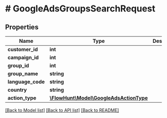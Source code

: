 # # GoogleAdsGroupsSearchRequest

## Properties

Name | Type | Description | Notes
------------ | ------------- | ------------- | -------------
**customer_id** | **int** |  | [optional]
**campaign_id** | **int** |  | [optional]
**group_id** | **int** |  | [optional]
**group_name** | **string** |  | [optional]
**language_code** | **string** |  | [optional]
**country** | **string** |  | [optional]
**action_type** | [**\FlowHunt\Model\GoogleAdsActionType**](GoogleAdsActionType.md) |  | [optional]

[[Back to Model list]](../../README.md#models) [[Back to API list]](../../README.md#endpoints) [[Back to README]](../../README.md)
